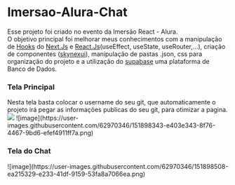 # Imersao-Alura-Chat

Esse projeto foi criado no evento da Imersão React - Alura.</br>
O objetivo principal foi melhorar meus conhecimentos com a manipulação de <a href='https://www.alura.com.br/artigos/react-hooks?gclid=Cj0KCQiArt6PBhCoARIsAMF5wahPXzHglhwsUxr2hQOFJ4EB4Fko4sFyW9r-X0G0C2whZBf2_iz2FO4aAsPeEALw_wcB'>Hooks</a> do <a href='https://nextjs.org/'>Next.Js</a> e <a href="https://pt-br.reactjs.org/">React.Js</a>(useEffect, useState, useRouter,...), criação de componentes (<a href="https://github.com/skynexui/components">skynexui</a>), manipulação de pastas .json, css para organização do projeto e a utilização do <a href="https://supabase.com/">supabase</a> uma plataforma de Banco de Dados.

<h3>Tela Principal</h3>
Nesta tela basta colocar o username do seu git, que automaticamente o projeto irá pegar as informações publicas do seu git, para otimizar a pagina.</br>
<img src="https://user-images.githubusercontent.com/62970346/151898343-e403e343-8f76-4467-9bd6-efef4911ff7a.png"></img>
![image](https://user-images.githubusercontent.com/62970346/151898343-e403e343-8f76-4467-9bd6-efef4911ff7a.png)
<h3>Tela do Chat</h3>
![image](https://user-images.githubusercontent.com/62970346/151898508-ea215329-e233-41df-9159-53fa8a7066ea.png)
